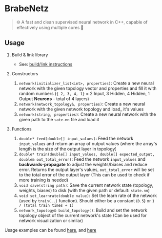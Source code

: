 # BrabeNetz
> 🌐 A fast and clean supervised neural network in C++, capable of effectively using multiple cores 🧠

## Usage
1. Build & link library
    * See: [build/link instructions](https://github.com/mrousavy/BrabeNetz/BUILD.md)

2. Constructors
    1. `network(initializer_list<int>, properties)`: Create a new neural network with the given topology vector and properties and fill it with random numbers (`{ 2, 3, 4, 1}` = 2 Input, 3 Hidden, 4 Hidden, 1 Output **Neurons** - total of 4 layers)
    2. `network(network_topology&, properties)`: Create a new neural network with the given network topology and load_ it's values
    3. `network(string, properties)`: Create a new neural network with the given path to the `sate.nn` file and load it

3. Functions
    1. `double* feed(double[] input_values)`: Feed the network `input_values` and return an array of output values (where the array's length is the size of the output layer in topology)
    2. `double* train(double[] input_values, double[] expected_output, double& out_total_error)`: Feed the network `input_values` and **backwards-propagate** to adjust the weights/biases and reduce error. Returns the output layer's values, `out_total_error` will be set to the total error of the output layer (This can be used to check if more training is needed)
    3. `void save(string path)`: Save the current network state (topology, weights, biases) to disk (with the given path or default: `state.nn`)
    4. `void set_learnrate(double value)`: Set the learn rate of the network (used by `train(..)` function). Should either be a constant (`0.5`) or `1 / (total train times + 1)`
    5. `network_topology& build_topology()`: Build and set the network topology object of the current network's state (Can be used for network visualization or similar)

Usage examples can be found [here](https://github.com/mrousavy/BrabeNetz/blob/master/BrabeNetzConsole/BrabeNetzConsole.cpp), and [here](https://github.com/mrousavy/BrabeNetz/blob/master/BrabeNetzConsole/Trainer.cpp)